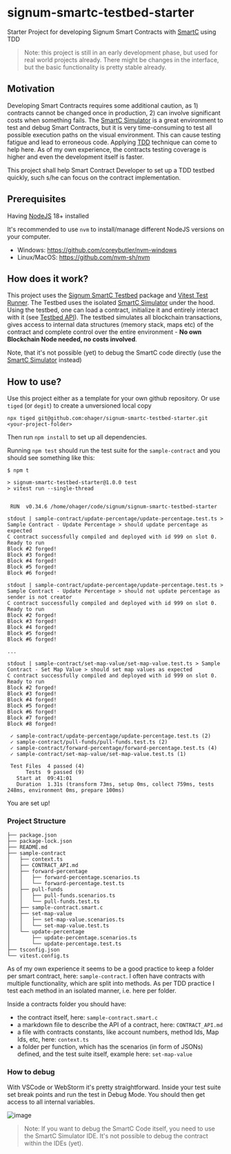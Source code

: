 # signum-smartc-testbed-starter

Starter Project for developing Signum Smart Contracts with [SmartC](https://github.com/deleterium/SmartC) using TDD

> Note: this project is still in an early development phase, but used for real world projects already. There might be changes in the interface, but the basic functionality is pretty stable already.

## Motivation

Developing Smart Contracts requires some additional caution, as 1) contracts cannot be changed once in production, 2) can involve significant costs when something fails.
The [SmartC Simulator](https://deleterium.info/sc-simulator/) is a great environment to test and debug Smart Contracts, but it is very time-consuming to test all possible execution paths on the visual environment.
This can cause testing fatigue and lead to erroneous code. Applying [TDD](https://en.wikipedia.org/wiki/Test-driven_development) technique can come to help here. 
As of my own experience, the contracts testing coverage is higher and even the development itself is faster. 

This project shall help Smart Contract Developer to set up a TDD testbed quickly, such s/he can focus on the contract implementation.

## Prerequisites

Having [NodeJS](https://nodejs.org/en/download) 18+ installed

It's recommended to use `nvm` to install/manage different NodeJS versions on your computer.

- Windows: https://github.com/coreybutler/nvm-windows
- Linux/MacOS: https://github.com/nvm-sh/nvm


## How does it work?

This project uses the [Signum SmartC Testbed](https://github.com/ohager/signum-smartc-testbed) package and [Vitest Test Runner](https://vitest.dev/).
The Testbed uses the isolated [SmartC Simulator](https://www.npmjs.com/package/smartc-signum-simulator) under the hood. 
Using the testbed, one can load a contract, initialize it and entirely interact with it (see [Testbed API](https://ohager.github.io/signum-smartc-testbed/index.html)).
The testbed simulates all blockchain transactions, gives access to internal data structures (memory stack, maps etc) of the contract and complete control over 
the entire environment - __No own Blockchain Node needed, no costs involved__.   

Note, that it's not possible (yet) to debug the SmartC code directly (use the [SmartC Simulator](https://deleterium.info/sc-simulator/) instead)   

## How to use?

Use this project either as a template for your own github repository. Or use `tiged` (or `degit`) to create a unversioned local copy

`npx tiged git@github.com:ohager/signum-smartc-testbed-starter.git <your-project-folder>`

Then run `npm install` to set up all dependencies.

Running `npm test` should run the test suite for the `sample-contract` and you should see something like this:

```
$ npm t

> signum-smartc-testbed-starter@1.0.0 test
> vitest run --single-thread


 RUN  v0.34.6 /home/ohager/code/signum/signum-smartc-testbed-starter

stdout | sample-contract/update-percentage/update-percentage.test.ts > Sample Contract - Update Percentage > should update percentage as expected
C contract successfully compiled and deployed with id 999 on slot 0. Ready to run
Block #2 forged!
Block #3 forged!
Block #4 forged!
Block #5 forged!
Block #6 forged!

stdout | sample-contract/update-percentage/update-percentage.test.ts > Sample Contract - Update Percentage > should not update percentage as sender is not creator
C contract successfully compiled and deployed with id 999 on slot 0. Ready to run
Block #2 forged!
Block #3 forged!
Block #4 forged!
Block #5 forged!
Block #6 forged!

...

stdout | sample-contract/set-map-value/set-map-value.test.ts > Sample Contract - Set Map Value > should set map values as expected
C contract successfully compiled and deployed with id 999 on slot 0. Ready to run
Block #2 forged!
Block #3 forged!
Block #4 forged!
Block #5 forged!
Block #6 forged!
Block #7 forged!
Block #8 forged!

 ✓ sample-contract/update-percentage/update-percentage.test.ts (2)
 ✓ sample-contract/pull-funds/pull-funds.test.ts (2)
 ✓ sample-contract/forward-percentage/forward-percentage.test.ts (4)
 ✓ sample-contract/set-map-value/set-map-value.test.ts (1)

 Test Files  4 passed (4)
      Tests  9 passed (9)
   Start at  09:41:01
   Duration  1.31s (transform 73ms, setup 0ms, collect 759ms, tests 248ms, environment 0ms, prepare 100ms)
```

You are set up!

### Project Structure

```
├── package.json
├── package-lock.json
├── README.md
├── sample-contract
│   ├── context.ts
│   ├── CONTRACT_API.md
│   ├── forward-percentage
│   │   ├── forward-percentage.scenarios.ts
│   │   └── forward-percentage.test.ts
│   ├── pull-funds
│   │   ├── pull-funds.scenarios.ts
│   │   └── pull-funds.test.ts
│   ├── sample-contract.smart.c
│   ├── set-map-value
│   │   ├── set-map-value.scenarios.ts
│   │   └── set-map-value.test.ts
│   └── update-percentage
│       ├── update-percentage.scenarios.ts
│       └── update-percentage.test.ts
├── tsconfig.json
└── vitest.config.ts
```

As of my own experience it seems to be a good practice to keep a folder per smart contract, here: `sample-contract`.
I often have contracts with multiple functionality, which are split into methods. As per TDD practice I test each method 
in an isolated manner, i.e. here per folder.

Inside a contracts folder you should have:

- the contract itself, here: `sample-contract.smart.c`
- a markdown file to describe the API of a contract, here: `CONTRACT_API.md` 
- a file with contracts constants, like account numbers, method Ids, Map Ids, etc, here: `context.ts`
- a folder per function, which has the scenarios (in form of JSONs) defined, and the test suite itself, example here: `set-map-value`


### How to debug

With VSCode or WebStorm it's pretty straightforward. Inside your test suite set break points and run the test in Debug Mode. You should then get access
to all internal variables.

![image](https://github.com/ohager/signum-smartc-testbed-starter/assets/3920663/0b3e54f6-8e60-4768-8830-7521af04ad12)

> Note: If you want to debug the SmartC Code itself, you need to use the SmartC Simulator IDE. It's not possible to debug the contract within the IDEs (yet).


